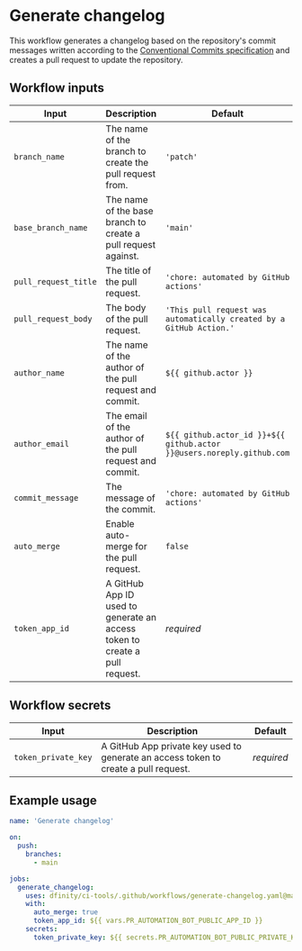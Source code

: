 # Generate changelog

This workflow generates a changelog based on the repository's commit messages written according to the [Conventional Commits specification](https://www.conventionalcommits.org/en/v1.0.0/) and creates a pull request to update the repository.

## Workflow inputs

| Input                | Description                                                                | Default                                                               |
| -------------------- | -------------------------------------------------------------------------- | --------------------------------------------------------------------- |
| `branch_name`        | The name of the branch to create the pull request from.                    | `'patch'`                                                             |
| `base_branch_name`   | The name of the base branch to create a pull request against.              | `'main'`                                                              |
| `pull_request_title` | The title of the pull request.                                             | `'chore: automated by GitHub actions'`                                |
| `pull_request_body`  | The body of the pull request.                                              | `'This pull request was automatically created by a GitHub Action.'`   |
| `author_name`        | The name of the author of the pull request and commit.                     | `${{ github.actor }}`                                                 |
| `author_email`       | The email of the author of the pull request and commit.                    | `${{ github.actor_id }}+${{ github.actor }}@users.noreply.github.com` |
| `commit_message`     | The message of the commit.                                                 | `'chore: automated by GitHub actions'`                                |
| `auto_merge`         | Enable auto-merge for the pull request.                                    | `false`                                                               |
| `token_app_id`       | A GitHub App ID used to generate an access token to create a pull request. | _required_                                                            |

## Workflow secrets

| Input               | Description                                                                         | Default    |
| ------------------- | ----------------------------------------------------------------------------------- | ---------- |
| `token_private_key` | A GitHub App private key used to generate an access token to create a pull request. | _required_ |

## Example usage

```yaml
name: 'Generate changelog'

on:
  push:
    branches:
      - main

jobs:
  generate_changelog:
    uses: dfinity/ci-tools/.github/workflows/generate-changelog.yaml@main
    with:
      auto_merge: true
      token_app_id: ${{ vars.PR_AUTOMATION_BOT_PUBLIC_APP_ID }}
    secrets:
      token_private_key: ${{ secrets.PR_AUTOMATION_BOT_PUBLIC_PRIVATE_KEY }}
```
